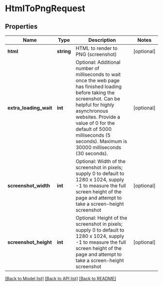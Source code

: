 # HtmlToPngRequest

## Properties
Name | Type | Description | Notes
------------ | ------------- | ------------- | -------------
**html** | **string** | HTML to render to PNG (screenshot) | [optional] 
**extra_loading_wait** | **int** | Optional: Additional number of milliseconds to wait once the web page has finished loading before taking the screenshot.  Can be helpful for highly asynchronous websites. Provide a value of 0 for the default of 5000 milliseconds (5 seconds). Maximum is 30000 milliseconds (30 seconds). | [optional] 
**screenshot_width** | **int** | Optional: Width of the screenshot in pixels; supply 0 to default to 1280 x 1024, supply -1 to measure the full screen height of the page and attempt to take a screen-height screenshot | [optional] 
**screenshot_height** | **int** | Optional: Height of the screenshot in pixels; supply 0 to default to 1280 x 1024, supply -1 to measure the full screen height of the page and attempt to take a screen-height screenshot | [optional] 

[[Back to Model list]](../README.md#documentation-for-models) [[Back to API list]](../README.md#documentation-for-api-endpoints) [[Back to README]](../README.md)


